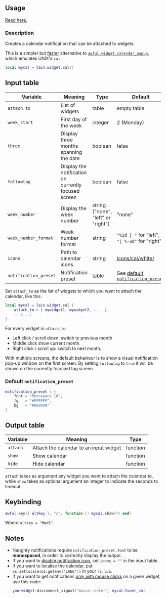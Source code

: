 ## Usage

[Read here.](https://github.com/lcpz/lain/wiki/Widgets#usage)

### Description

Creates a calendar notification that can be attached to widgets.

This is a simpler but [faster](https://github.com/awesomeWM/awesome/issues/1861)
alternative to [`awful.widget.calendar_popup`](https://awesomewm.org/doc/api/classes/awful.widget.calendar_popup.html), which emulates UNIX's `cal`.

```lua
local mycal = lain.widget.cal()
```

## Input table

| Variable              | Meaning                                              | Type                               | Default                                                                                                |
| --------------------- | ---------------------------------------------------- | ---------------------------------- | ------------------------------------------------------------------------------------------------------ |
| `attach_to`           | List of widgets                                      | table                              | empty table                                                                                            |
| `week_start`          | First day of the week                                | integer                            | 2 (Monday)                                                                                             |
| `three`               | Display three months spanning the date               | boolean                            | false                                                                                                  |
| `followtag`           | Display the notification on currently focused screen | boolean                            | false                                                                                                  |
| `week_number`         | Display the week number                              | string ("none", "left" or "right") | "none"                                                                                                 |
| `week_number_format`  | Week number format                                   | string                             | `"%3d \| "` for "left", `"\| %-3d"` for "right"                                                        |
| `icons`               | Path to calendar icons                               | string                             | [icons/cal/white/](https://github.com/lcpz/lain/tree/master/icons/cal/white)                           |
| `notification_preset` | Notification preset                                  | table                              | See [default `notification_preset`](https://github.com/lcpz/lain/wiki/cal#default-notification_preset) |

Set `attach_to` as the list of widgets to which you want to attach the calendar, like this:

```lua
local mycal = lain.widget.cal {
    attach_to = { mywidget1, mywidget2, ...  },
    -- [...]
}
```

For every widget in `attach_to`:

- Left click / scroll down: switch to previous month.
- Middle click show current month.
- Right click / scroll up: switch to next month.

With multiple screens, the default behaviour is to show a visual notification pop-up window on the first screen. By setting `followtag` to `true` it will be shown on the currently focused tag screen.

### Default `notification_preset`

```lua
notification_preset = {
    font = "Monospace 10",
    fg   = "#FFFFFF",
    bg   = "#000000"
}
```

## Output table

| Variable | Meaning                                | Type     |
| -------- | -------------------------------------- | -------- |
| `attach` | Attach the calendar to an input widget | function |
| `show`   | Show calendar                          | function |
| `hide`   | Hide calendar                          | function |

`attach` takes as argument any widget you want to attach the calendar to, while
`show` takes as optional argument an integer to indicate the seconds to timeout.

## Keybinding

```lua
awful.key({ altkey }, "c", function () mycal.show(7) end)
```

Where `altkey = "Mod1"`.

## Notes

- Naughty notifications require `notification_preset.font` to be **monospaced**, in order to correctly display the output.
- If you want to [disable notification icon](https://github.com/lcpz/lain/pull/351), set `icons = ""` in the input table.
- If you want to localise the calendar, put `os.setlocale(os.getenv("LANG"))` in your `rc.lua`.
- If you want to get notifications [only with mouse clicks](https://github.com/lcpz/lain/issues/320) on a given widget, use this code:
  ```lua
  yourwidget:disconnect_signal("mouse::enter", mycal.hover_on)
  ```
